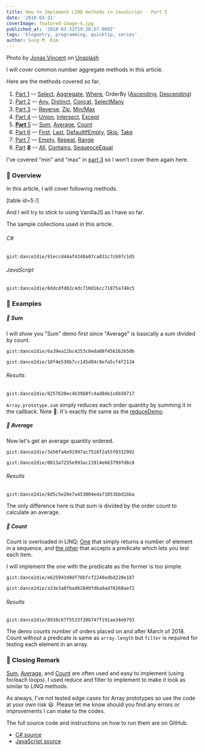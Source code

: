 ```yaml
---
title: How to Implement LINQ methods in JavaScript - Part 5
date: '2018-03-31'
coverImage: featured-image-4.jpg
published_at: '2018-03-31T19:28:57.000Z'
tags: 'blogentry, programming, quicktip, series'
author: Sung M. Kim
---
```


Photo by [Jonas Vincent](https://unsplash.com/photos/xulIYVIbYIc?utm_source=unsplash&utm_medium=referral&utm_content=creditCopyText) on [Unsplash](https://unsplash.com/search/photos/high-five?utm_source=unsplash&utm_medium=referral&utm_content=creditCopyText)

I will cover common number aggregate methods in this article.

Here are the methods covered so far.

1. [Part 1](https://www.slightedgecoder.com/2018/02/24/approximate-equivalent-linq-methods-javascript/) 〰️ [Select](https://www.slightedgecoder.com/2018/02/24/approximate-equivalent-linq-methods-javascript/#select), [Aggregate](https://www.slightedgemate-equivalent-linq-methods-javascript/#aggregate), [Where](https://www.slightedgecoder.com/2018/02/24/approximate-equivalent-linq-methods-javascript/#where), OrderBy ([Ascending](https://www.slightedgecoder.com/2018/02/24/approximate-equivalent-linq-methods-javascript/#orderByAscending), [Descending](https://www.slightedgecoder.com/2018/02/24/approximate-equivalent-linq-methods-javascript/#orderByDescending))
2. [Part 2](https://www.slightedgecoder.com/2018/03/03/approximate-equivalent-linq-methods-javascript-part-2/) 〰️ [Any](https://www.slightedgecoder.com/2018/03/03/approximate-equivalent-linq-methods-javascript-part-2/#any), [Distinct](https://www.slightedgecoder.com/2018/03/03/approximate-equivalent-linq-methods-javascript-part-2/#distinct), [Concat](https://www.slightedgecoder.com/2018/03/03/approximate-equivalent-linq-methods-javascript-part-2/#concat), [SelectMany](https://www.slightedgecoder.com/2018/03/03/approximate-equivalent-linq-methods-javascript-part-2/#selectmany)
3. [Part 3](https://www.slightedgecoder.com/2018/03/10/an-approximate-equivalent-of-linq-methods-in-javascript-part-3/) 〰️ [Reverse](https://www.slightedgecoder.com/2018/03/10/an-approximate-equivalent-of-linq-methods-in-javascript-part-3/#reverse), [Zip](https://www.slightedgecoder.com/2018/03/10/an-approximate-equivalent-of-linq-methods-in-javascript-part-3/#zip), [Min/Max](https://www.slightedgecoder.com/2018/03/10/an-approximate-equivalent-of-linq-methods-in-javascript-part-3/#minmax)
4. [Part 4](https://www.slightedgecoder.com/2018/03/21/an-approximate-equivalent-of-linq-methods-in-javascript-part-4/) 〰️ [Union](https://www.slightedgecoder.com/2018/03/21/an-approximate-equivalent-of-linq-methods-in-javascript-part-4/#union), [Intersect](https://www.slightedgecoder.com/2018/03/21/an-approximate-equivalent-of-linq-methods-in-javascript-part-4/#intersect), [Except](https://www.slightedgecoder.com/2018/03/21/an-approximate-equivalent-of-linq-methods-in-javascript-part-4/#except)
5. [**Part** 5](https://www.slightedgecoder.com/2018/03/31/an-approximate-equivalent-of-linq-methods-in-javascript-part-5/) 〰️ [Sum](https://www.slightedgecoder.com/2018/03/31/an-approximate-equivalent-of-linq-methods-in-javascript-part-5/#sum), [Average](https://www.slightedgecoder.com/2018/03/31/an-approximate-equivalent-of-linq-methods-in-javascript-part-5/#average), [Count](https://www.slightedgecoder.com/2018/03/31/an-approximate-equivalent-of-linq-methods-in-javascript-part-5/#count)
6. [Part 6](https://www.slightedgecoder.com/2018/04/14/an-approximate-equivalent-of-linq-methods-in-javascript-part-6/) 〰️ [First](https://www.slightedgecoder.com/2018/04/14/an-approximate-equivalent-of-linq-methods-in-javascript-part-6/#first), [Last](https://www.slightedgecoder.com/2018/04/14/an-approximate-equivalent-of-linq-methods-in-javascript-part-6/#last), [DefaultIfEmpty](https://www.slightedgecoder.com/2018/04/14/an-approximate-equivalent-of-linq-methods-in-javascript-part-6/#defaultIfEmpty), [Skip](https://www.slightedgecoder.com/2018/04/14/an-approximate-equivalent-of-linq-methods-in-javascript-part-6/#skip), [Take](https://www.slightedgecoder.com/2018/04/14/an-approximate-equivalent-of-linq-methods-in-javascript-part-6/#take)
7. [Part 7](https://www.slightedgecoder.com/2018/04/21/an-approximate-equivalent-of-linq-methods-in-javascript-part-7/) 〰️ [Empty](https://www.slightedgecoder.com/2018/04/21/an-approximate-equivalent-of-linq-methods-in-javascript-part-7#empty), [Repeat](https://www.slightedgecoder.com/2018/04/21/an-approximate-equivalent-of-linq-methods-in-javascript-part-7#repeat), [Range](https://www.slightedgecoder.com/2018/04/21/an-approximate-equivalent-of-linq-methods-in-javascript-part-7#range)
8. [Par](https://www.slightedgecoder.com/2018/04/28/how-to-implement-linq-methods-in-javascript-part-8/)[t](https://www.slightedgecoder.com/2018/04/28/how-to-implement-linq-methods-in-javascript-part-8/) **[8](https://www.slightedgecoder.com/2018/04/28/how-to-implement-linq-methods-in-javascript-part-8/)** 〰️ [All](#all), [Contains](#contains), [SequenceEqual](#sequenceEqual)

I've covered "min" and "max" in [part 3](https://www.slightedgecoder.com/2018/03/10/an-approximate-equivalent-of-linq-methods-in-javascript-part-3/#minmax) so I won't cover them again here.

### 🔴 Overview

In this article, I will cover following methods.

\[table id=5 /\]

And I will try to stick to using VanillaJS as I have so far.

The sample collections used in this article.

###### C#

`gist:dance2die/91eccd44af4248a07ca031c7cb97c1d5`

###### JavaScript

`gist:dance2die/8ddcdfd02c4dc710d16cc71875a748c5`

### 🔴 Examples

##### 🔸 Sum

I will show you "Sum" demo first since "Average" is basically a sum divided by count.

`gist:dance2die/6a39ea12bc4253c0eda08f456162650b`

`gist:dance2die/10f4e530b7cc145d84c9efa5cf4f2134`

###### Results

`gist:dance2die/8257620ec4b39b0fc4ad8de1c6b50717`

`Array.prototype.sum` simply reduces each order quantity by summing it in the callback. Note 📝: It's exactly the same as the [reduceDemo](https://www.slightedgecoder.com/2018/02/24/approximate-equivalent-linq-methods-javascript/#aggregate).

##### 🔸 Average

Now let's get an average quantity ordered.

`gist:dance2die/3a50fa4e91997ac7518f2a55f0332992`

`gist:dance2die/0013a7255e993ac11914e663799fd8c8`

###### Results

`gist:dance2die/8d5c5e20e7a453004eda71053bbd1bba`

The only difference here is that sum is divided by the order count to calculate an average.

##### 🔸 Count

Count is overloaded in LINQ; [One](https://msdn.microsoft.com/en-us/library/bb338038(v=vs.110).aspx) that simply returns a number of element in a sequence, and [the other](https://msdn.microsoft.com/en-us/library/bb535181(v=vs.110).aspx) that accepts a predicate which lets you test each item.

I will implement the one with the predicate as the former is too simple.

`gist:dance2die/e625943d0df70bfcf2248edbd220e187`

`gist:dance2die/a33e3a0fbad62840fdba9ad70260aef1`

###### Results

`gist:dance2die/8910c67f5533f20b747f191ae34e0793`

The demo counts number of orders placed on and after March of 2018. Count without a predicate is same as `array.length` but `filter` is required for testing each element in an array.

### 🔴 Closing Remark

[Sum](#sum), [Average](#average), and [Count](#count) are often used and easy to implement (using for/each loops). I used reduce and filter to implement to make it look as similar to LINQ methods.

As always, I've not tested edge cases for Array prototypes so use the code at your own risk 😃. Please let me know should you find any errors or improvements I can make to the codes.

The full source code and instructions on how to run them are on GitHub.

- [C# source](https://github.com/dance2die/blog.LinqAndJavascript.CSharpDemo)
- [JavaScript source](https://github.com/dance2die/blog.LinqAndJavascript.JavascriptDemo)


